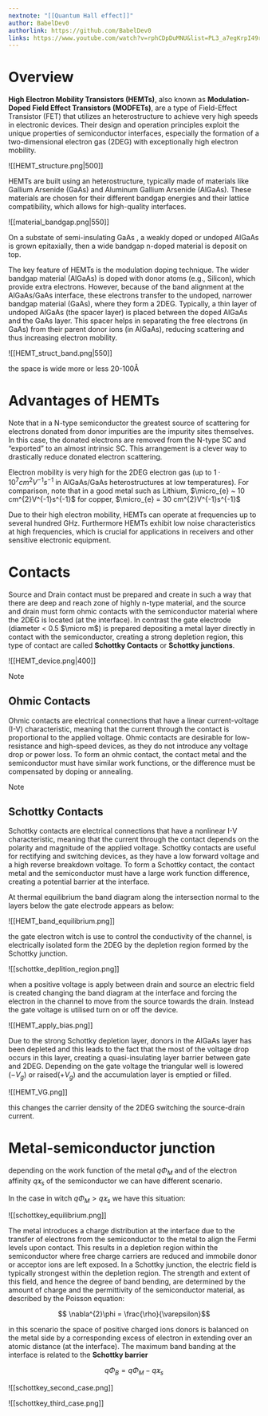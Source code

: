 ```yaml
---
nextnote: "[[Quantum Hall effect]]"
author: BabelDev0
authorlink: https://github.com/BabelDev0
links: https://www.youtube.com/watch?v=rphCDpDuMNU&list=PL3_a7egKrpI49r2F-euhMe03x0iBjJs-d
---
```

# Overview

**High Electron Mobility Transistors (HEMTs)**, also known as **Modulation-Doped Field Effect Transistors (MODFETs)**, are a type of Field-Effect Transistor (FET) that utilizes an heterostructure to achieve very high speeds in electronic devices. Their design and operation principles exploit the unique properties of semiconductor interfaces, especially the formation of a two-dimensional electron gas (2DEG) with exceptionally high electron mobility.


![[HEMT_structure.png|500]]

HEMTs are built using an heterostructure, typically made of materials like Gallium Arsenide (GaAs) and Aluminum Gallium Arsenide (AlGaAs). These materials are chosen for their different bandgap energies and their lattice compatibility, which allows for high-quality interfaces.

![[material_bandgap.png|550]]

On a substate of semi-insulating GaAs , a weakly doped or undoped AlGaAs is grown epitaxially, then a wide bandgap n-doped material is deposit on top.

The key feature of HEMTs is the modulation doping technique. The wider bandgap material (AlGaAs) is doped with donor atoms (e.g., Silicon), which provide extra electrons. However, because of the band alignment at the AlGaAs/GaAs interface, these electrons transfer to the undoped, narrower bandgap material (GaAs), where they form a 2DEG. Typically, a thin layer of undoped AlGaAs (the spacer layer) is placed between the doped AlGaAs and the GaAs layer. This spacer helps in separating the free electrons (in GaAs) from their parent donor ions (in AlGaAs), reducing scattering and thus increasing electron mobility.

![[HEMT_struct_band.png|550]]

the space is wide more or less 20-100Å

# **Advantages of HEMTs**

Note that in a N-type semiconductor the greatest source of scattering for electrons donated from donor impurities are the impurity sites themselves. In this case, the donated electrons are removed from the N-type SC and “exported” to an almost intrinsic SC. This arrangement is a clever way to drastically reduce donated electron scattering.

Electron mobility is very high for the 2DEG electron gas (up to $1 \cdot 10^{7} cm^{2}V^{-1}s^{-1}$ in AlGaAs/GaAs heterostructures at low temperatures). For comparison, note that in a good metal such as Lithium, $\micro_{e} ~ 10 cm^{2}V^{-1}s^{-1}$ for copper, $\micro_{e} = 30 cm^{2}V^{-1}s^{-1}$

Due to their high electron mobility, HEMTs can operate at frequencies up to several hundred GHz. Furthermore HEMTs exhibit low noise characteristics at high frequencies, which is crucial for applications in receivers and other sensitive electronic equipment.

# Contacts

Source and Drain contact must be prepared and create in such a way that there are deep and reach zone of highly n-type material, and the source and drain must form ohmic contacts with the semiconductor material where the 2DEG is located (at the interface). In contrast the gate electrode (diameter < 0.5 $\micro m$) is prepared depositing a metal layer directly in contact with the semiconductor, creating a strong depletion region, this type of contact are called **Schottky Contacts** or **Schottky junctions**.


![[HEMT_device.png|400]]

>[!Note]
>## Ohmic Contacts
>Ohmic contacts are electrical connections that have a linear current-voltage (I-V) characteristic, meaning that the current through the contact is proportional to the applied voltage. Ohmic contacts are desirable for low-resistance and high-speed devices, as they do not introduce any voltage drop or power loss. To form an ohmic contact, the contact metal and the semiconductor must have similar work functions, or the difference must be compensated by doping or annealing.

>[!Note]
>## Schottky Contacts
>Schottky contacts are electrical connections that have a nonlinear I-V characteristic, meaning that the current through the contact depends on the polarity and magnitude of the applied voltage. Schottky contacts are useful for rectifying and switching devices, as they have a low forward voltage and a high reverse breakdown voltage. To form a Schottky contact, the contact metal and the semiconductor must have a large work function difference, creating a potential barrier at the interface.

At thermal equilibrium the band diagram along the intersection normal to the layers below the gate electrode appears as below:

![[HEMT_band_equilibrium.png]]

the gate electron witch is use to control the conductivity of the channel, is electrically isolated form the 2DEG by the depletion region formed by the Schottky junction.

![[schottke_deplition_region.png]]

when a positive voltage is apply between drain and source an electric field is created changing the band diagram at the interface and forcing the electron in the channel to move from the source towards the drain. Instead the gate voltage is utilised turn on or off the device.

![[HEMT_apply_bias.png]]

Due to the strong Schottky depletion layer, donors in the AlGaAs layer has been depleted and this leads to the fact that the most of the voltage drop occurs in this layer, creating a quasi-insulating layer barrier between gate and 2DEG. Depending on the gate voltage the triangular well is lowered ($-V_g$) or raised($+V_g$) and the accumulation layer is emptied or filled.

![[HEMT_VG.png]]

this changes the carrier density of the 2DEG switching the source-drain current.

# Metal-semiconductor junction

depending on the work function of the metal $q\Phi_{M}$ and of the electron affinity $q\varkappa_{s}$ of the semiconductor we can have different scenario.

In the case in witch $q\Phi_{M} > q\varkappa_{s}$ we have this situation:

![[schottkey_equilibrium.png]]

The metal introduces a charge distribution at the interface due to the transfer of electrons from the semiconductor to the metal to align the Fermi levels upon contact. This results in a depletion region within the semiconductor where free charge carriers are reduced and immobile donor or acceptor ions are left exposed. In a Schottky junction, the electric field is typically strongest within the depletion region. The strength and extent of this field, and hence the degree of band bending, are determined by the amount of charge and the permittivity of the semiconductor material, as described by the Poisson equation:


$$ 
\nabla^{2}\phi = \frac{\rho}{\varepsilon}​
$$

in this scenario the space of positive charged ions donors is balanced on the metal  side by a corresponding excess of electron in extending over an atomic distance (at the interface). The maximum band banding at the interface is related to the **Schottky barrier** 


$$ 
q\Phi_{B} = q\Phi_{M} - q\varkappa_{s}
$$


![[schottkey_second_case.png]]


![[schottkey_third_case.png]]